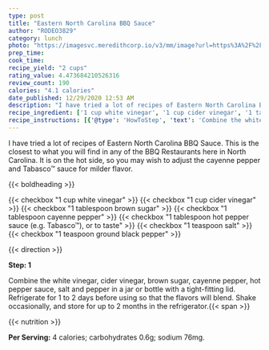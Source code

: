 ```yaml
---
type: post
title: "Eastern North Carolina BBQ Sauce"
author: "RODEO3829"
category: lunch
photo: "https://imagesvc.meredithcorp.io/v3/mm/image?url=https%3A%2F%2Fimages.media-allrecipes.com%2Fuserphotos%2F6275702.jpg"
prep_time: 
cook_time: 
recipe_yield: "2 cups"
rating_value: 4.473684210526316
review_count: 190
calories: "4.1 calories"
date_published: 12/29/2020 12:53 AM
description: "I have tried a lot of recipes of Eastern North Carolina BBQ Sauce. This is the closest to what you will find in any of the BBQ Restaurants here in North Carolina. It is on the hot side, so you may wish to adjust the cayenne pepper and Tabasco™ sauce for milder flavor."
recipe_ingredient: ['1 cup white vinegar', '1 cup cider vinegar', '1 tablespoon brown sugar', '1 tablespoon cayenne pepper', '1 tablespoon hot pepper sauce (e.g. Tabasco™), or to taste', '1 teaspoon salt', '1 teaspoon ground black pepper']
recipe_instructions: [{'@type': 'HowToStep', 'text': 'Combine the white vinegar, cider vinegar, brown sugar, cayenne pepper, hot pepper sauce, salt and pepper in a jar or bottle with a tight-fitting lid. Refrigerate for 1 to 2 days before using so that the flavors will blend. Shake occasionally, and store for up to 2 months in the refrigerator.\n'}]
---
```


I have tried a lot of recipes of Eastern North Carolina BBQ Sauce. This is the closest to what you will find in any of the BBQ Restaurants here in North Carolina. It is on the hot side, so you may wish to adjust the cayenne pepper and Tabasco™ sauce for milder flavor. 

{{< boldheading >}}

{{< checkbox "1 cup white vinegar" >}}
{{< checkbox "1 cup cider vinegar" >}}
{{< checkbox "1 tablespoon brown sugar" >}}
{{< checkbox "1 tablespoon cayenne pepper" >}}
{{< checkbox "1 tablespoon hot pepper sauce (e.g. Tabasco™), or to taste" >}}
{{< checkbox "1 teaspoon salt" >}}
{{< checkbox "1 teaspoon ground black pepper" >}}


{{< direction >}}

**Step: 1**

Combine the white vinegar, cider vinegar, brown sugar, cayenne pepper, hot pepper sauce, salt and pepper in a jar or bottle with a tight-fitting lid. Refrigerate for 1 to 2 days before using so that the flavors will blend. Shake occasionally, and store for up to 2 months in the refrigerator.{{< span >}}

{{< nutrition >}}

**Per Serving:** 4 calories; carbohydrates 0.6g; sodium 76mg.